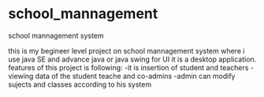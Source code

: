 # school_mannagement
school mannagement system 

this is my begineer level project on school mannagement system where i use java SE and advance java or java swing for UI it is a desktop application.
features of this project is following:
-it is insertion of student and teachers 
-viewing data of the student teache and co-admins
-admin can modify sujects and classes according to his system

